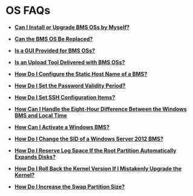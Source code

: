 # OS FAQs<a name="EN-US_TOPIC_0053536893"></a>

-   **[Can I Install or Upgrade BMS OSs by Myself?](can-i-install-or-upgrade-bms-oss-by-myself.md)**  

-   **[Can the BMS OS Be Replaced?](can-the-bms-os-be-replaced.md)**  

-   **[Is a GUI Provided for BMS OSs?](is-a-gui-provided-for-bms-oss.md)**  

-   **[Is an Upload Tool Delivered with BMS OSs?](is-an-upload-tool-delivered-with-bms-oss.md)**  

-   **[How Do I Configure the Static Host Name of a BMS?](how-do-i-configure-the-static-host-name-of-a-bms.md)**  

-   **[How Do I Set the Password Validity Period?](how-do-i-set-the-password-validity-period.md)**  

-   **[How Do I Set SSH Configuration Items?](how-do-i-set-ssh-configuration-items.md)**  

-   **[How Can I Handle the Eight-Hour Difference Between the Windows BMS and Local Time](how-can-i-handle-the-eight-hour-difference-between-the-windows-bms-and-local-time.md)**  

-   **[How Can I Activate a Windows BMS?](how-can-i-activate-a-windows-bms.md)**  

-   **[How Do I Change the SID of a Windows Server 2012 BMS?](how-do-i-change-the-sid-of-a-windows-server-2012-bms.md)**  

-   **[How Do I Reserve Log Space If the Root Partition Automatically Expands Disks?](how-do-i-reserve-log-space-if-the-root-partition-automatically-expands-disks.md)**  

-   **[How Do I Roll Back the Kernel Version If I Mistakenly Upgrade the Kernel?](how-do-i-roll-back-the-kernel-version-if-i-mistakenly-upgrade-the-kernel.md)**  

-   **[How Do I Increase the Swap Partition Size?](how-do-i-increase-the-swap-partition-size.md)**  


